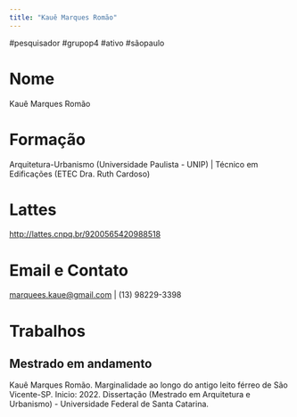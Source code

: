 ```yaml
---
title: "Kauê Marques Romão"
---
```


#pesquisador #grupop4 #ativo #sãopaulo

# Nome
Kauê Marques Romão
# Formação
Arquitetura-Urbanismo (Universidade Paulista - UNIP) | Técnico em Edificações (ETEC Dra. Ruth Cardoso)
# Lattes
http://lattes.cnpq.br/9200565420988518
# Email e Contato
[marquees.kaue@gmail.com](mailto:marquees.kaue@gmail.com) | (13) 98229-3398
# Trabalhos

## Mestrado em andamento

Kauê Marques Romão. Marginalidade ao longo do antigo leito férreo de São Vicente-SP. Inicio: 2022. Dissertação (Mestrado em Arquitetura e Urbanismo) - Universidade Federal de Santa Catarina.